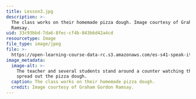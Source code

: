 ```yaml
---
title: Lesson3.jpg
description: >-
  The class works on their homemade pizza dough. Image courtesy of Graham Gordon
  Ramsay.
uid: 33c93bbd-7da6-8fec-cf4b-043b6d42a4cd
resourcetype: Image
file_type: image/jpeg
file: >-
  https://open-learning-course-data-rc.s3.amazonaws.com/es-s41-speak-italian-with-your-mouth-full-spring-2012/33c93bbd7da68feccf4b043b6d42a4cd_Lesson3.jpg
image_metadata:
  image-alt: >-
    The teacher and several students stand around a counter watching the teacher
    spread out the pizza dough.
  caption: The class works on their homemade pizza dough.
  credit: Image courtesy of Graham Gordon Ramsay.
---
```

